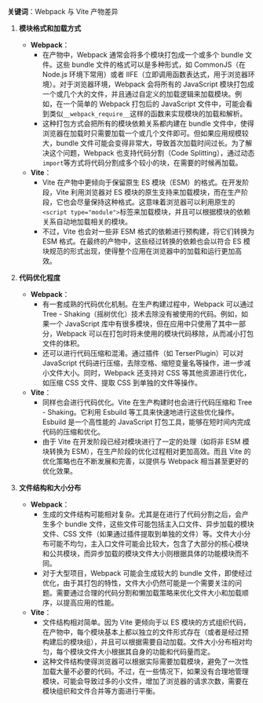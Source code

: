 **关键词**：Webpack 与 Vite 产物差异

1. **模块格式和加载方式**

   - **Webpack**：
     - 在产物中，Webpack 通常会将多个模块打包成一个或多个 bundle 文件。这些 bundle 文件的格式可以是多种形式，如 CommonJS（在 Node.js 环境下常用）或者 IIFE（立即调用函数表达式，用于浏览器环境）。对于浏览器环境，Webpack 会将所有的 JavaScript 模块打包成一个或几个大的文件，并且通过自定义的加载逻辑来加载模块。例如，在一个简单的 Webpack 打包后的 JavaScript 文件中，可能会看到类似`__webpack_require__`这样的函数来实现模块的加载和解析。
     - 这种打包方式会把所有的模块依赖关系都内建在 bundle 文件中，使得浏览器在加载时只需要加载一个或几个文件即可。但如果应用规模较大，bundle 文件可能会变得非常大，导致首次加载时间过长。为了解决这个问题，Webpack 也支持代码分割（Code Splitting），通过动态`import`等方式将代码分割成多个较小的块，在需要的时候再加载。
   - **Vite**：
     - Vite 在产物中更倾向于保留原生 ES 模块（ESM）的格式。在开发阶段，Vite 利用浏览器对 ES 模块的原生支持来加载模块，而在生产阶段，它也会尽量保持这种格式。这意味着浏览器可以利用原生的`<script type="module">`标签来加载模块，并且可以根据模块的依赖关系自动地加载相关的模块。
     - 不过，Vite 也会对一些非 ESM 格式的依赖进行预构建，将它们转换为 ESM 格式。在最终的产物中，这些经过转换的依赖也会以符合 ES 模块规范的形式出现，使得整个应用在浏览器中的加载和运行更加高效。

2. **代码优化程度**

   - **Webpack**：
     - 有一套成熟的代码优化机制。在生产构建过程中，Webpack 可以通过 Tree - Shaking（摇树优化）技术去除没有被使用的代码。例如，如果一个 JavaScript 库中有很多模块，但在应用中只使用了其中一部分，Webpack 可以在打包时将未使用的模块代码移除，从而减小打包文件的体积。
     - 还可以进行代码压缩和混淆。通过插件（如 TerserPlugin）可以对 JavaScript 代码进行压缩，去除空格、缩短变量名等操作，进一步减小文件大小。同时，Webpack 还支持对 CSS 等其他资源进行优化，如压缩 CSS 文件、提取 CSS 到单独的文件等操作。
   - **Vite**：
     - 同样也会进行代码优化。Vite 在生产构建时也会进行代码压缩和 Tree - Shaking。它利用 Esbuild 等工具来快速地进行这些优化操作。Esbuild 是一个高性能的 JavaScript 打包工具，能够在短时间内完成代码的压缩和优化。
     - 由于 Vite 在开发阶段已经对模块进行了一定的处理（如将非 ESM 模块转换为 ESM），在生产阶段的优化过程相对更加高效。而且 Vite 的优化策略也在不断发展和完善，以提供与 Webpack 相当甚至更好的优化效果。

3. **文件结构和大小分布**
   - **Webpack**：
     - 生成的文件结构可能相对复杂。尤其是在进行了代码分割之后，会产生多个 bundle 文件，这些文件可能包括主入口文件、异步加载的模块文件、CSS 文件（如果通过插件提取到单独的文件）等。文件大小分布可能不均匀，主入口文件可能会比较大，包含了大部分的核心模块和公共模块，而异步加载的模块文件大小则根据具体的功能模块而不同。
     - 对于大型项目，Webpack 可能会生成较大的 bundle 文件，即使经过优化，由于其打包的特性，文件大小仍然可能是一个需要关注的问题。需要通过合理的代码分割和懒加载策略来优化文件大小和加载顺序，以提高应用的性能。
   - **Vite**：
     - 文件结构相对简单。因为 Vite 更倾向于以 ES 模块的方式组织代码，在产物中，每个模块基本上都以独立的文件形式存在（或者是经过预构建后的模块组），并且可以根据需要自动加载。文件大小分布相对均匀，每个模块文件大小根据其自身的功能和代码量而定。
     - 这种文件结构使得浏览器可以根据实际需要加载模块，避免了一次性加载大量不必要的代码。不过，在一些情况下，如果没有合理地管理模块，可能会导致过多的小文件，增加了浏览器的请求次数，需要在模块组织和文件合并等方面进行平衡。
